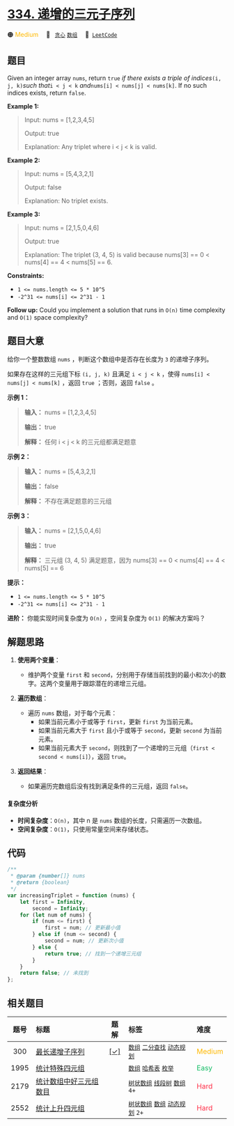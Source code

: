# [334. 递增的三元子序列](https://leetcode.com/problems/increasing-triplet-subsequence)

🟠 <font color=#ffb800>Medium</font>&emsp; 🔖&ensp; [`贪心`](/tag/greedy.md) [`数组`](/tag/array.md)&emsp; 🔗&ensp;[`LeetCode`](https://leetcode.com/problems/increasing-triplet-subsequence)

## 题目

Given an integer array `nums`, return `true` _if there exists a triple of
indices_`(i, j, k)`_such that_`i < j < k` _and_`nums[i] < nums[j] < nums[k]`.
If no such indices exists, return `false`.

**Example 1:**

> Input: nums = [1,2,3,4,5]
>
> Output: true
>
> Explanation: Any triplet where i < j < k is valid.

**Example 2:**

> Input: nums = [5,4,3,2,1]
>
> Output: false
>
> Explanation: No triplet exists.

**Example 3:**

> Input: nums = [2,1,5,0,4,6]
>
> Output: true
>
> Explanation: The triplet (3, 4, 5) is valid because nums[3] == 0 < nums[4] == 4 < nums[5] == 6.

**Constraints:**

- `1 <= nums.length <= 5 * 10^5`
- `-2^31 <= nums[i] <= 2^31 - 1`

**Follow up:** Could you implement a solution that runs in `O(n)` time
complexity and `O(1)` space complexity?

## 题目大意

给你一个整数数组 `nums` ，判断这个数组中是否存在长度为 `3` 的递增子序列。

如果存在这样的三元组下标 `(i, j, k)` 且满足 `i < j < k` ，使得 `nums[i] < nums[j] < nums[k]` ，返回
`true` ；否则，返回 `false` 。

**示例 1：**

> **输入：** nums = [1,2,3,4,5]
>
> **输出：** true
>
> **解释：** 任何 i < j < k 的三元组都满足题意

**示例 2：**

> **输入：** nums = [5,4,3,2,1]
>
> **输出：** false
>
> **解释：** 不存在满足题意的三元组

**示例 3：**

> **输入：** nums = [2,1,5,0,4,6]
>
> **输出：** true
>
> **解释：** 三元组 (3, 4, 5) 满足题意，因为 nums[3] == 0 < nums[4] == 4 < nums[5] == 6

**提示：**

- `1 <= nums.length <= 5 * 10^5`
- `-2^31 <= nums[i] <= 2^31 - 1`

**进阶：** 你能实现时间复杂度为 `O(n)` ，空间复杂度为 `O(1)` 的解决方案吗？

## 解题思路

1. **使用两个变量**：

   - 维护两个变量 `first` 和 `second`，分别用于存储当前找到的最小和次小的数字。这两个变量用于跟踪潜在的递增三元组。

2. **遍历数组**：

   - 遍历 `nums` 数组，对于每个元素：
     - 如果当前元素小于或等于 `first`，更新 `first` 为当前元素。
     - 如果当前元素大于 `first` 且小于或等于 `second`，更新 `second` 为当前元素。
     - 如果当前元素大于 `second`，则找到了一个递增的三元组（`first < second < nums[i]`），返回 `true`。

3. **返回结果**：
   - 如果遍历完数组后没有找到满足条件的三元组，返回 `false`。

#### 复杂度分析

- **时间复杂度**：`O(n)`，其中 n 是 `nums` 数组的长度，只需遍历一次数组。
- **空间复杂度**：`O(1)`，只使用常量空间来存储状态。

## 代码

```javascript
/**
 * @param {number[]} nums
 * @return {boolean}
 */
var increasingTriplet = function (nums) {
	let first = Infinity,
		second = Infinity;
	for (let num of nums) {
		if (num <= first) {
			first = num; // 更新最小值
		} else if (num <= second) {
			second = num; // 更新次小值
		} else {
			return true; // 找到一个递增三元组
		}
	}
	return false; // 未找到
};
```

## 相关题目

<!-- prettier-ignore -->
| 题号 | 标题 | 题解 | 标签 | 难度 |
| :------: | :------ | :------: | :------ | :------ |
| 300 | [最长递增子序列](https://leetcode.com/problems/longest-increasing-subsequence) | [[✓]](/problem/0300.md) |  [`数组`](/tag/array.md) [`二分查找`](/tag/binary-search.md) [`动态规划`](/tag/dynamic-programming.md) | <font color=#ffb800>Medium</font> |
| 1995 | [统计特殊四元组](https://leetcode.com/problems/count-special-quadruplets) |  |  [`数组`](/tag/array.md) [`哈希表`](/tag/hash-table.md) [`枚举`](/tag/enumeration.md) | <font color=#15bd66>Easy</font> |
| 2179 | [统计数组中好三元组数目](https://leetcode.com/problems/count-good-triplets-in-an-array) |  |  [`树状数组`](/tag/binary-indexed-tree.md) [`线段树`](/tag/segment-tree.md) [`数组`](/tag/array.md) `4+` | <font color=#ff334b>Hard</font> |
| 2552 | [统计上升四元组](https://leetcode.com/problems/count-increasing-quadruplets) |  |  [`树状数组`](/tag/binary-indexed-tree.md) [`数组`](/tag/array.md) [`动态规划`](/tag/dynamic-programming.md) `2+` | <font color=#ff334b>Hard</font> |